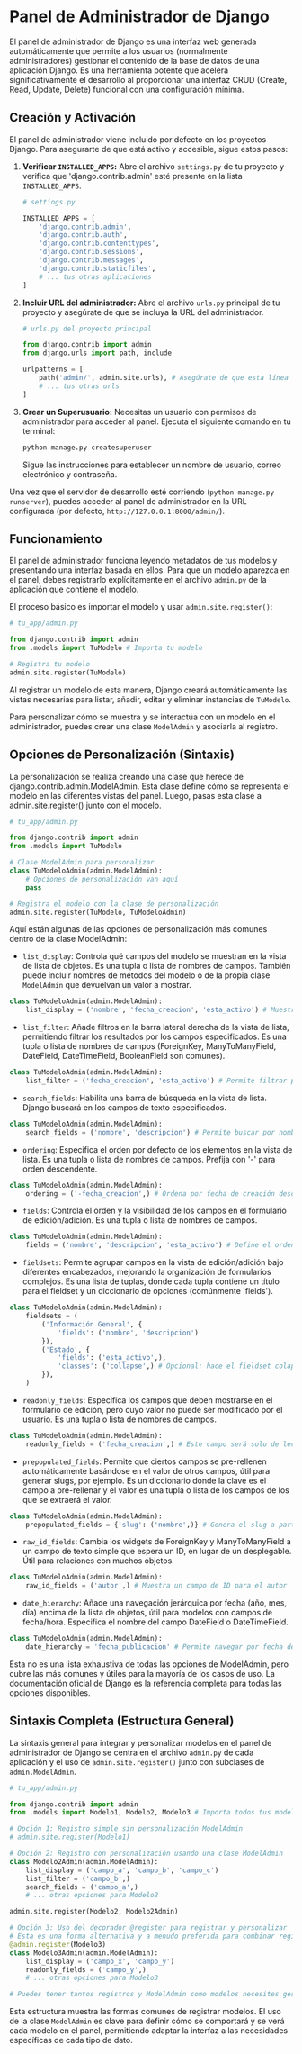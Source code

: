 # Panel de Administrador de Django

El panel de administrador de Django es una interfaz web generada automáticamente que permite a los usuarios (normalmente administradores) gestionar el contenido de la base de datos de una aplicación Django. Es una herramienta potente que acelera significativamente el desarrollo al proporcionar una interfaz CRUD (Create, Read, Update, Delete) funcional con una configuración mínima.

## Creación y Activación

El panel de administrador viene incluido por defecto en los proyectos Django. Para asegurarte de que está activo y accesible, sigue estos pasos:

1.  **Verificar `INSTALLED_APPS`:** Abre el archivo `settings.py` de tu proyecto y verifica que 'django.contrib.admin' esté presente en la lista `INSTALLED_APPS`.

    ```python
    # settings.py

    INSTALLED_APPS = [
        'django.contrib.admin',
        'django.contrib.auth',
        'django.contrib.contenttypes',
        'django.contrib.sessions',
        'django.contrib.messages',
        'django.contrib.staticfiles',
        # ... tus otras aplicaciones
    ]
    ```

2.  **Incluir URL del administrador:** Abre el archivo `urls.py` principal de tu proyecto y asegúrate de que se incluya la URL del administrador.

    ```python
    # urls.py del proyecto principal

    from django.contrib import admin
    from django.urls import path, include

    urlpatterns = [
        path('admin/', admin.site.urls), # Asegúrate de que esta línea exista
        # ... tus otras urls
    ]
    ```

3.  **Crear un Superusuario:** Necesitas un usuario con permisos de administrador para acceder al panel. Ejecuta el siguiente comando en tu terminal:

    ```bash
    python manage.py createsuperuser
    ```
    Sigue las instrucciones para establecer un nombre de usuario, correo electrónico y contraseña.

Una vez que el servidor de desarrollo esté corriendo (`python manage.py runserver`), puedes acceder al panel de administrador en la URL configurada (por defecto, `http://127.0.0.1:8000/admin/`).

## Funcionamiento

El panel de administrador funciona leyendo metadatos de tus modelos y presentando una interfaz basada en ellos. Para que un modelo aparezca en el panel, debes registrarlo explícitamente en el archivo `admin.py` de la aplicación que contiene el modelo.

El proceso básico es importar el modelo y usar `admin.site.register()`:

```python
# tu_app/admin.py

from django.contrib import admin
from .models import TuModelo # Importa tu modelo

# Registra tu modelo
admin.site.register(TuModelo)
```

Al registrar un modelo de esta manera, Django creará automáticamente las vistas necesarias para listar, añadir, editar y eliminar instancias de `TuModelo`.  

Para personalizar cómo se muestra y se interactúa con un modelo en el administrador, puedes crear una clase `ModelAdmin` y asociarla al registro.  

## Opciones de Personalización (Sintaxis)

La personalización se realiza creando una clase que herede de django.contrib.admin.ModelAdmin. Esta clase define cómo se representa el modelo en las diferentes vistas del panel. Luego, pasas esta clase a admin.site.register() junto con el modelo.  

```python
# tu_app/admin.py

from django.contrib import admin
from .models import TuModelo

# Clase ModelAdmin para personalizar
class TuModeloAdmin(admin.ModelAdmin):
    # Opciones de personalización van aquí
    pass

# Registra el modelo con la clase de personalización
admin.site.register(TuModelo, TuModeloAdmin)
```

Aquí están algunas de las opciones de personalización más comunes dentro de la clase ModelAdmin:  

- `list_display`: Controla qué campos del modelo se muestran en la vista de lista de objetos. Es una tupla o lista de nombres de campos. También puede incluir nombres de métodos del modelo o de la propia clase `ModelAdmin` que devuelvan un valor a mostrar.  
```Python
class TuModeloAdmin(admin.ModelAdmin):
    list_display = ('nombre', 'fecha_creacion', 'esta_activo') # Muestra estos campos
```

- `list_filter`: Añade filtros en la barra lateral derecha de la vista de lista, permitiendo filtrar los resultados por los campos especificados. Es una tupla o lista de nombres de campos (ForeignKey, ManyToManyField, DateField, DateTimeField, BooleanField son comunes).  
```Python
class TuModeloAdmin(admin.ModelAdmin):
    list_filter = ('fecha_creacion', 'esta_activo') # Permite filtrar por fecha y estado
```

- `search_fields`: Habilita una barra de búsqueda en la vista de lista. Django buscará en los campos de texto especificados.  
```Python
class TuModeloAdmin(admin.ModelAdmin):
    search_fields = ('nombre', 'descripcion') # Permite buscar por nombre o descripción
```

- `ordering`: Especifica el orden por defecto de los elementos en la vista de lista. Es una tupla o lista de nombres de campos. Prefija con '-' para orden descendente.
```Python
class TuModeloAdmin(admin.ModelAdmin):
    ordering = ('-fecha_creacion',) # Ordena por fecha de creación descendente
```

- `fields`: Controla el orden y la visibilidad de los campos en el formulario de edición/adición. Es una tupla o lista de nombres de campos.
```Python
class TuModeloAdmin(admin.ModelAdmin):
    fields = ('nombre', 'descripcion', 'esta_activo') # Define el orden y qué campos mostrar
```

- `fieldsets`: Permite agrupar campos en la vista de edición/adición bajo diferentes encabezados, mejorando la organización de formularios complejos. Es una lista de tuplas, donde cada tupla contiene un título para el fieldset y un diccionario de opciones (comúnmente 'fields').
```Python
class TuModeloAdmin(admin.ModelAdmin):
    fieldsets = (
        ('Información General', {
            'fields': ('nombre', 'descripcion')
        }),
        ('Estado', {
            'fields': ('esta_activo',),
            'classes': ('collapse',) # Opcional: hace el fieldset colapsable
        }),
    )
```

- `readonly_fields`: Especifica los campos que deben mostrarse en el formulario de edición, pero cuyo valor no puede ser modificado por el usuario. Es una tupla o lista de nombres de campos.
```Python
class TuModeloAdmin(admin.ModelAdmin):
    readonly_fields = ('fecha_creacion',) # Este campo será solo de lectura
```

- `prepopulated_fields`: Permite que ciertos campos se pre-rellenen automáticamente basándose en el valor de otros campos, útil para generar slugs, por ejemplo. Es un diccionario donde la clave es el campo a pre-rellenar y el valor es una tupla o lista de los campos de los que se extraerá el valor.
```Python
class TuModeloAdmin(admin.ModelAdmin):
    prepopulated_fields = {'slug': ('nombre',)} # Genera el slug a partir del nombre
```

- `raw_id_fields`: Cambia los widgets de ForeignKey y ManyToManyField a un campo de texto simple que espera un ID, en lugar de un desplegable. Útil para relaciones con muchos objetos.
```Python
class TuModeloAdmin(admin.ModelAdmin):
    raw_id_fields = ('autor',) # Muestra un campo de ID para el autor
```

- `date_hierarchy`: Añade una navegación jerárquica por fecha (año, mes, día) encima de la lista de objetos, útil para modelos con campos de fecha/hora. Especifica el nombre del campo DateField o DateTimeField.
```Python
class TuModeloAdmin(admin.ModelAdmin):
    date_hierarchy = 'fecha_publicacion' # Permite navegar por fecha de publicación
```

Esta no es una lista exhaustiva de todas las opciones de ModelAdmin, pero cubre las más comunes y útiles para la mayoría de los casos de uso. La documentación oficial de Django es la referencia completa para todas las opciones disponibles.  

## Sintaxis Completa (Estructura General)
La sintaxis general para integrar y personalizar modelos en el panel de administrador de Django se centra en el archivo `admin.py` de cada aplicación y el uso de `admin.site.register()` junto con subclases de `admin.ModelAdmin`.  

```python
# tu_app/admin.py

from django.contrib import admin
from .models import Modelo1, Modelo2, Modelo3 # Importa todos tus modelos

# Opción 1: Registro simple sin personalización ModelAdmin
# admin.site.register(Modelo1)

# Opción 2: Registro con personalización usando una clase ModelAdmin
class Modelo2Admin(admin.ModelAdmin):
    list_display = ('campo_a', 'campo_b', 'campo_c')
    list_filter = ('campo_b',)
    search_fields = ('campo_a',)
    # ... otras opciones para Modelo2

admin.site.register(Modelo2, Modelo2Admin)

# Opción 3: Uso del decorador @register para registrar y personalizar
# Esta es una forma alternativa y a menudo preferida para combinar registro y ModelAdmin
@admin.register(Modelo3)
class Modelo3Admin(admin.ModelAdmin):
    list_display = ('campo_x', 'campo_y')
    readonly_fields = ('campo_y',)
    # ... otras opciones para Modelo3

# Puedes tener tantos registros y ModelAdmin como modelos necesites gestionar
```

Esta estructura muestra las formas comunes de registrar modelos. El uso de la clase `ModelAdmin` es clave para definir cómo se comportará y se verá cada modelo en el panel, permitiendo adaptar la interfaz a las necesidades específicas de cada tipo de dato.  